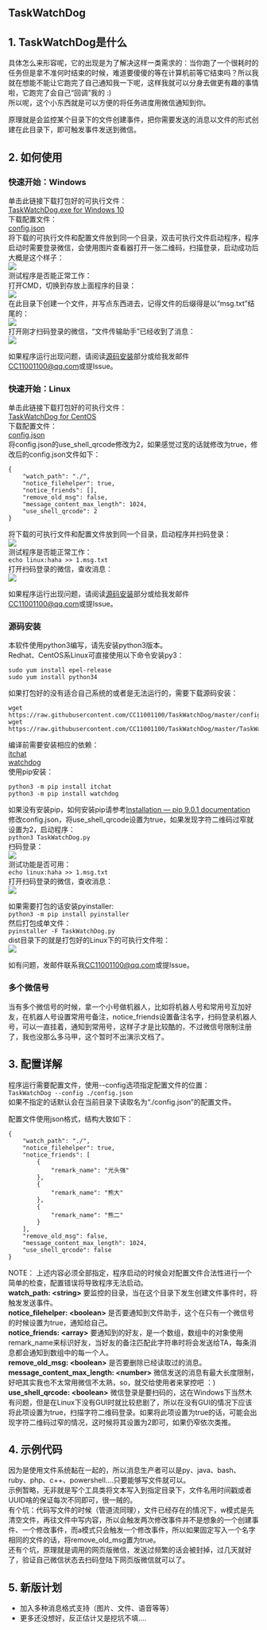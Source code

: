 ## TaskWatchDog

## 1. TaskWatchDog是什么
具体怎么来形容呢，它的出现是为了解决这样一类需求的：当你跑了一个很耗时的任务但是拿不准何时结束的时候，难道要傻傻的等在计算机前等它结束吗？所以我就在想能不能让它跑完了自己通知我一下呢，这样我就可以分身去做更有趣的事情啦，它跑完了会自己“回调”我的 :)  
所以呢，这个小东西就是可以方便的将任务进度用微信通知到你。  

原理就是会监控某个目录下的文件创建事件，把你需要发送的消息以文件的形式创建在此目录下，即可触发事件发送到微信。  

## 2. 如何使用
### 快速开始：Windows
单击此链接下载打包好的可执行文件：  
[TaskWatchDog.exe for Windows 10](https://raw.githubusercontent.com/CC11001100/TaskWatchDog/master/dist/Windows/Windows%2010/TaskWatchDog.exe)  
下载配置文件：  
[config.json](https://raw.githubusercontent.com/CC11001100/TaskWatchDog/master/config.json)  
将下载的可执行文件和配置文件放到同一个目录，双击可执行文件启动程序，程序启动时需要登录微信，会使用图片查看器打开一张二维码，扫描登录，启动成功后大概是这个样子：  
![](./img_for_readme/Windows登录成功截图.png)  
测试程序是否能正常工作：  
打开CMD，切换到存放上面程序的目录：  
![](./img_for_readme/Windows检测_001.png)  
在此目录下创建一个文件，并写点东西进去，记得文件的后缀得是以“msg.txt”结尾的：  
![](./img_for_readme/Windows检测_002.png)  
打开刚才扫码登录的微信，“文件传输助手”已经收到了消息：  
![](./img_for_readme/Windows_消息发送成功.png)  

如果程序运行出现问题，请阅读[源码安装](#源码安装)部分或给我发邮件[CC11001100@qq.com](mailto:CC11001100@qq.com)或提Issue。

### 快速开始：Linux
单击此链接下载打包好的可执行文件：  
[TaskWatchDog for CentOS](https://raw.githubusercontent.com/CC11001100/TaskWatchDog/master/dist/Linux/CentOS/TaskWatchDog)  
下载配置文件：  
[config.json](https://raw.githubusercontent.com/CC11001100/TaskWatchDog/master/config.json)  
将config.json的use_shell_qrcode修改为2，如果感觉过宽的话就修改为true，修改后的config.json文件如下：  
```
{
	"watch_path": "./",
	"notice_filehelper": true,
	"notice_friends": [],
	"remove_old_msg": false,
	"message_content_max_length": 1024,
	"use_shell_qrcode": 2
}
```
将下载的可执行文件和配置文件放到同一个目录，启动程序并扫码登录：  
![](./img_for_readme/Linux_扫码登录.png)  
测试程序是否能正常工作：  
`echo linux:haha >> 1.msg.txt`  
打开扫码登录的微信，查收消息：  
![](./img_for_readme/Linux_接收到消息.png)  

如果程序运行出现问题，请阅读[源码安装](#源码安装)部分或给我发邮件[CC11001100@qq.com](mailto:CC11001100@qq.com)或提Issue。

### 源码安装
本软件使用python3编写，请先安装python3版本。  
Redhat、CentOS系Linux可直接使用以下命令安装py3：  
```
sudo yum install epel-release
sudo yum install python34
```
如果打包好的没有适合自己系统的或者是无法运行的，需要下载源码安装：  
```
wget https://raw.githubusercontent.com/CC11001100/TaskWatchDog/master/config.json    
wget https://raw.githubusercontent.com/CC11001100/TaskWatchDog/master/TaskWatchDog.py  
```
编译前需要安装相应的依赖：  
[itchat](https://pypi.python.org/pypi/itchat/1.1.13)  
[watchdog](https://pypi.python.org/pypi/watchdog/0.8.3)  
使用pip安装：  
```
python3 -m pip install itchat  
python3 -m pip install watchdog  
```
如果没有安装pip，如何安装pip请参考[Installation — pip 9.0.1 documentation](https://pip.pypa.io/en/stable/installing/)  
修改config.json，将use_shell_qrcode设置为true，如果发现字符二维码过窄就设置为2，启动程序：   
`python3 TaskWatchDog.py`  
扫码登录：  
![](./img_for_readme/Linux_扫码登录.png)  
测试功能是否可用：   
`echo linux:haha >> 1.msg.txt`  
打开扫码登录的微信，查收消息：  
![](./img_for_readme/Linux_接收到消息.png)  

如果需要打包的话安装pyinstaller:  
`python3 -m pip install pyinstaller`  
然后打包成单文件：  
`pyinstaller -F TaskWatchDog.py`  
dist目录下的就是打包好的Linux下的可执行文件啦：  
![](./img_for_readme/Linux_打包好的dist.png)    

如有问题，发邮件联系我[CC11001100@qq.com](mailto:CC11001100@qq.com)或提Issue。


### 多个微信号
当有多个微信号的时候，拿一个小号做机器人，比如将机器人号和常用号互加好友，在机器人号设置常用号备注，notice_friends设置备注名字，扫码登录机器人号，可以一直挂着，通知到常用号，这样子才是比较酷的，不过微信号限制注册了，我也没那么多马甲，这个暂时不出演示文档了。


## 3. 配置详解
程序运行需要配置文件，使用--config选项指定配置文件的位置：  
`TaskWatchDog --config ./config.json`  
如果不指定的话默认会在当前目录下读取名为“./config.json”的配置文件。

配置文件使用json格式，结构大致如下：
```
{
	"watch_path": "./",
	"notice_filehelper": true,
	"notice_friends": [
		{
			"remark_name": "光头强"
		},
		{
			"remark_name": "熊大"
		},
		{
			"remark_name": "熊二"
		}
	],
	"remove_old_msg": false,
	"message_content_max_length": 1024,
	"use_shell_qrcode": false
}
```
NOTE： 上述内容必须全部指定，程序启动的时候会对配置文件合法性进行一个简单的检查，配置错误将导致程序无法启动。  
**watch_path: &lt;string&gt;** 要监控的目录，当在这个目录下发生创建文件事件时，将触发发送事件。  
**notice_filehelper: &lt;boolean&gt;** 是否要通知到文件助手，这个在只有一个微信号的时候设置为true，通知给自己。  
**notice_friends: &lt;array&gt;** 要通知到的好友，是一个数组，数组中的对象使用remark_name来标识好友，当好友的备注匹配此字符串时将会发送给TA，每条消息都会通知到数组中的每一个人。  
**remove_old_msg: &lt;boolean&gt;** 是否要删除已经读取过的消息。  
**message_content_max_length: &lt;number&gt;** 微信发送的消息有最大长度限制，好吧其实我也不太常用微信不太熟，so，就交给使用者来掌控吧 ：)  
**use_shell_qrcode: &lt;boolean&gt;** 微信登录是要扫码的，这在Windows下当然木有问题，但是在Linux下没有GUI时就比较悲剧了，所以在没有GUI的情况下应该将此项设置为true，扫描字符二维码登录。如果将此项设置为true的话，可能会出现字符二维码过窄的情况，这时候将其设置为2即可，如果仍窄依次类推。  


## 4. 示例代码
因为是使用文件系统黏在一起的，所以消息生产者可以是py、java、bash、ruby、php、c++、powershell....只要能够写文件就可以。  
示例暂略，无非就是写个工具类将文本写入到指定目录下，文件名用时间戳或者UUID啥的保证每次不同即可，很一贼的。  
有个坑：代码写文件的时候（管道流同理），文件已经存在的情况下，w模式是先清空文件，再往文件中写内容，所以会触发两次修改事件并不是想象的一个创建事件、一个修改事件，而a模式只会触发一个修改事件，所以如果固定写入一个名字相同的文件的话，将remove_old_msg置为true。  
还有个坑，原理就是调用的网页版微信，发送过频繁的话会被封掉，过几天就好了，验证自己微信状态去扫码登陆下网页版微信就可以了。  


## 5. 新版计划
- 加入多种消息格式支持（图片、文件、语音等等）  
- 更多还没想好，反正估计又是挖坑不填....  
